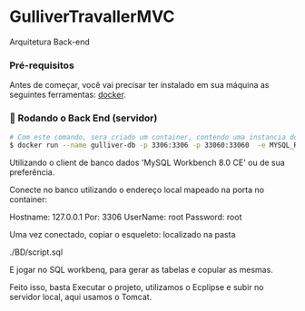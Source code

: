 # GulliverTravallerMVC
Arquitetura Back-end


### Pré-requisitos

Antes de começar, você vai precisar ter instalado em sua máquina as seguintes ferramentas:
[docker](https://docs.docker.com/desktop/install/windows-install/).

### 🎲 Rodando o Back End (servidor)

```bash
# Com este comando, sera criado um container, contendo uma instancia do servidor do de banco de dados Mysql.
$ docker run --name gulliver-db -p 3306:3306 -p 33060:33060  -e MYSQL_ROOT_HOST='%' -e MYSQL_ROOT_PASSWORD=root  -d mysql/mysql-server:latest


```


Utilizando o client de banco dados 'MySQL Workbench 8.0 CE' ou de sua preferência.

Conecte no banco utilizando o endereço local mapeado na porta no container:

Hostname: 127.0.0.1
Por: 3306
UserName: root
Password: root

Uma vez conectado, copiar o esqueleto: localizado na pasta

./BD/script.sql

E jogar no SQL workbenq, para gerar as tabelas e copular as mesmas.

Feito isso, basta Executar o projeto, utilizamos o Ecplipse e subir no servidor local, aqui usamos o Tomcat.